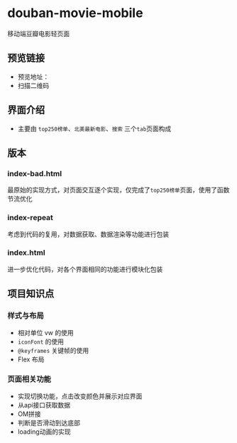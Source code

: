# douban-movie-mobile
移动端豆瓣电影轻页面
## 预览链接
- 预览地址：
- 扫描二维码
![]( )

## 界面介绍
- 主要由 `top250榜单`、`北美最新电影`、`搜索` 三个`tab`页面构成

## 版本
### index-bad.html
最原始的实现方式，对页面交互逐个实现，仅完成了`top250榜单`页面，使用了函数节流优化

### index-repeat
考虑到代码的复用，对数据获取、数据渲染等功能进行包装

### index.html
进一步优化代码，对各个界面相同的功能进行模块化包装

## 项目知识点

### 样式与布局
- 相对单位 vw 的使用
- `iconFont` 的使用
- `@keyframes` 关键帧的使用
- Flex 布局

### 页面相关功能
- 实现切换功能，点击改变颜色并展示对应界面
- 从api接口获取数据
- OM拼接
- 判断是否滑动到达底部
- loading动画的实现


